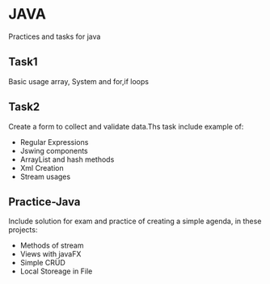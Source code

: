 # JAVA
Practices and tasks for java


## Task1
Basic usage array, System and for,if loops

## Task2

Create a form to collect and validate data.Ths task include example of:
- Regular Expressions 
- Jswing components
- ArrayList and hash methods
- Xml Creation
- Stream usages

## Practice-Java

Include solution for exam and practice of creating a simple agenda, in these projects:

- Methods of stream
- Views with javaFX
- Simple CRÜD
- Local Storeage in File



